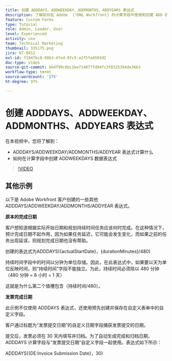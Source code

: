 ```yaml
---
title: 创建 ADDDAYS、ADDWEEKDAY、ADDMONTHS、ADDYEARS 表达式
description: 了解如何在 Adobe  [!DNL Workfront] 的计算字段中使用和创建 ADD 表达式。
feature: Custom Forms
type: Tutorial
role: Admin, Leader, User
level: Experienced
activity: use
team: Technical Marketing
thumbnail: 335175.png
jira: KT-8912
exl-id: f194fbc8-99b3-4fed-9fc5-a2f5fa4593d2
doc-type: video
source-git-commit: bbdf99c6bc1be714077fd94fc3f8325394de36b3
workflow-type: tm+mt
source-wordcount: '275'
ht-degree: 97%

---
```


# 创建 ADDDAYS、ADDWEEKDAY、ADDMONTHS、ADDYEARS 表达式

在本视频中，您将了解到：

* ADDDAYS/ADDWEEKDAY/ADDMONTHS/ADDYEAR 表达式计算什么
* 如何在计算字段中创建 ADDWEEKDAYS 数据表达式

>[!VIDEO](https://video.tv.adobe.com/v/335175/?quality=12&learn=on&enablevpops=1)

## 其他示例

以下是 Adobe Workfront 客户创建的一些其他 ADDDAYS/ADDWEEKDAY/ADDMONTHS/ADDYEAR 表达式。

**原本的完成日期**

客户想知道根据实际开始日期和规划持续时间任务应该何时完成。在这种情况下，预计完成日期不起作用，因为如果任务延迟，它可能会发生变化，而如果之前的任务出现延误，则规划完成日期也没有帮助。

创建的表达式为ADDDAYS({actualStartDate}，{durationMinutes}/480)

持续时间字段中的时间以分钟为单位存储。因此，在此表达式中，如果要以天为单位反映时间，则“持续时间”字段不能独立。为此，持续时间必须除以 480 分钟（480 分钟 = 8 小时 = 1 天）

这就是为什么第二个值槽包含（持续时间/480）。


**发票完成日期**

此示例不仅使用 ADDDAYS 表达式，还使用预先创建并保存在自定义表单中的自定义字段。

客户通过标题为“发票提交日期”的自定义日期字段捕获发票提交的日期。

提交后，发票必须在 30 天内填写并归档。为了自动生成完成和归档日期，ADDDAYS 计算字段与“发票提交日期”自定义字段一起使用。表达式如下所示：

ADDDAYS({DE:Invoice Submission Date}，30)
